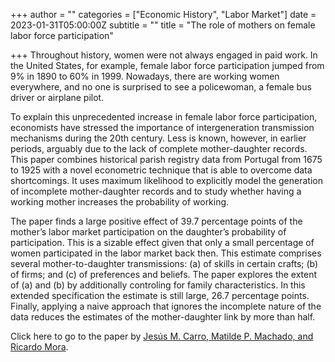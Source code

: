 +++
author = ""
categories = ["Economic History", "Labor Market"]
date = 2023-01-31T05:00:00Z
subtitle = ""
title = "The role of mothers on female labor force participation"

+++
Throughout history, women were not always engaged in paid work. In the United States, for example, female labor force participation jumped from 9% in 1890 to 60% in 1999. Nowadays, there are working women everywhere, and no one is surprised to see a policewoman, a female bus driver or airplane pilot.

To explain this unprecedented increase in female labor force participation, economists have stressed the importance of intergeneration transmission mechanisms during the 20th century. Less is known, however, in earlier periods, arguably due to the lack of complete mother-daughter records. This paper combines historical parish registry data from Portugal from 1675 to 1925 with a novel econometric technique that is able to overcome data shortcomings. It uses maximum likelihood to explicitly model the generation of incomplete mother-daughter records and to study whether having a working mother increases the probability of working.

The paper finds a large positive effect of 39.7 percentage points of the mother’s labor market participation on the daughter’s probability of participation. This is a sizable effect given that only a small percentage of women participated in the labor market back then. This estimate comprises several mother-to-daughter transmissions: (a) of skills in certain crafts; (b) of firms; and (c) of preferences and beliefs. The paper explores the extent of (a) and (b) by additionally controling for family characteristics. In this extended specification the estimate is still large, 26.7 percentage points. Finally, applying a naive approach that ignores the incomplete nature of the data reduces the estimates of the mother-daughter link by more than half.

Click here to go to the paper by [Jesús M. Carro, Matilde P. Machado, and Ricardo Mora](https://www.dropbox.com/s/1qmgceiydpp2yeg/CMM.pdf?dl=0.).